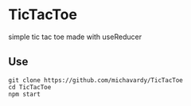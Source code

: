 # TicTacToe
simple tic tac toe made with useReducer

## Use
```
git clone https://github.com/michavardy/TicTacToe
cd TicTacToe
npm start
```